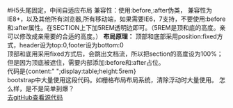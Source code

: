 #H5头尾固定，中间自适应布局
    兼容性：使用:before,:after伪类， 兼容性为IE8+，以及其他所有浏览器,所有移动端，如果需要IE6，7支持，不要使用:before和:after属性。在SECTION上下加5REM透明边即可。（5REM是顶和底的高度。亲可以修改成亲需要的合适的高度。）
    <b>布局原理：</b>
            顶部和底部采用position:fixed方式，header设为top:0,footer设为bottom:0<br>
            顶部和底用采用fixed方式后，会跳出文档流，所以把section的高度设为100%；但是因为顶底被遮住，需要内部添加:before和:after占位。<br>
            代码是{content:" ";display:table;height:5rem}<br>bootstrap中大量使用这段代码。如栅格布局布局系统，清除浮动时大量使用。
            怎么样，是不是简单到爆？<br>
            <a href="https://github.com/gavinjzx/h5AdaptiveLayout/index.html">去gitHub查看源代码</a>
        
